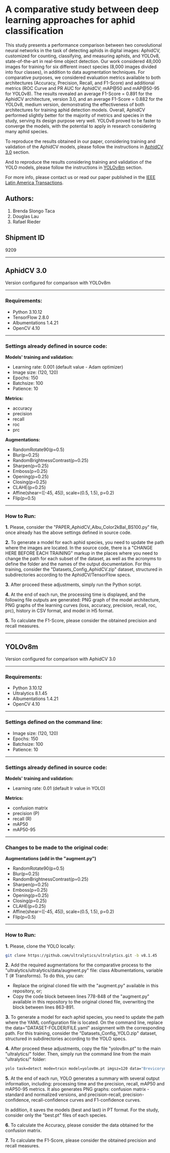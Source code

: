 # A comparative study between deep learning approaches for aphid classification

This study presents a performance comparison between two convolutional neural networks in the task of detecting aphids in digital images: AphidCV, customized for counting, classifying, and measuring aphids, and YOLOv8, state-of-the-art in real-time object detection. Our work considered 48,000 images for training for six different insect species (8,000 images divided into four classes), in addition to data augmentation techniques. For comparative purposes, we considered evaluation metrics available to both architectures (Accuracy, Precision, Recall, and F1-Score) and additional metrics (ROC Curve and PR AUC for AphidCV; mAP@50 and mAP@50-95 for YOLOv8). The results revealed an average F1-Score = 0.891 for the AphidCV architecture, version 3.0, and an average F1-Score = 0.882 for the YOLOv8, medium version, demonstrating the effectiveness of both architectures for training aphid detection models. Overall, AphidCV performed slightly better for the majority of metrics and species in the study, serving its design purpose very well. YOLOv8 proved to be faster to converge the models, with the potential to apply in research considering many aphid species.

To reproduce the results obtained in our paper, considering training and validation of the AphidCV models, please follow the instructions in [AphidCV 3.0](#aphidcv-30) section.

And to reproduce the results considering training and validation of the YOLO models, please follow the instructions in [YOLOv8m](#yolov8m) section.

For more info, please contact us or read our paper published in the [IEEE Latin America Transactions](https://latamt.ieeer9.org/index.php/transactions). 

## Authors:
1. Brenda Slongo Taca
2. Douglas Lau
3. Rafael Rieder

## Shipment ID
9209

***
## AphidCV 3.0
Version configured for comparison with YOLOv8m
***

### Requirements:

- Python 3.10.12
- TensorFlow 2.8.0
- Albumentations 1.4.21
- OpenCV 4.10

***

### Settings already defined in source code:

**Models' training and validation:**

- Learning rate: 0.001 (default value - Adam optimizer)
- Image size: (120, 120)
- Epochs: 150
- Batchsize: 100
- Patience: 10

**Metrics:**

- accuracy
- precision
- recall
- roc
- prc

**Augmentations:**

- RandomRotate90(p=0.5)
- Blur(p=0.25)
- RandomBrightnessContrast(p=0.25)
- Sharpen(p=0.25)
- Emboss(p=0.25)
- Opening(p=0.25)
- Closing(p=0.25)
- CLAHE(p=0.25)
- Affine(shear=([-45, 45]), scale=(0.5, 1.5), p=0.2)
- Flip(p=0.5)

***

### How to Run:

**1.** Please, consider the "PAPER_AphidCV_Albu_Color2kBal_BS100.py" file, once already has the above settings defined in source code.

**2.** To generate a model for each aphid species, you need to update the path where the images are located. In the source code, there is a "CHANGE HERE BEFORE EACH TRAINING" markup in the places where you need to change the path for each subset of the dataset, as well as the acronyms to define the folder and the names of the output documentation. For this training, consider the "Datasets_Config_AphidCV.zip" dataset, structured in subdirectories according to the AphidCV/TensorFlow specs.

**3.** After proceed these adjustments, simply run the Python script.

**4.** At the end of each run, the processing time is displayed, and the following file outputs are generated: PNG graph of the model architecture, PNG graphs of the learning curves (loss, accuracy, precision, recall, roc, prc), history in CSV format, and model in H5 format.

**5.** To calculate the F1-Score, please consider the obtained precision and recall measures.


***

## YOLOv8m
Version configured for comparison with AphidCV 3.0

***

### Requirements:

- Python 3.10.12
- Ultralytics 8.1.45
- Albumentations 1.4.21
- OpenCV 4.10

***

### Settings defined on the command line:

- Image size: (120, 120)
- Epochs: 150
- Batchsize: 100
- Patience: 10

***

### Settings already defined in source code:

**Models' training and validation:**
- Learning rate: 0.01 (default lr value in YOLO)

**Metrics:**
- confusion matrix
- precision (P)
- recall (R)
- mAP50
- mAP50-95
  
***

### Changes to be made to the original code:

**Augmentations (add in the "augment.py")**
- RandomRotate90(p=0.5)
- Blur(p=0.25)
- RandomBrightnessContrast(p=0.25)
- Sharpen(p=0.25)
- Emboss(p=0.25)
- Opening(p=0.25)
- Closing(p=0.25)
- CLAHE(p=0.25)
- Affine(shear=([-45, 45]), scale=(0.5, 1.5), p=0.2)
- Flip(p=0.5)
  
***

### How to Run:

**1.** Please, clone the YOLO locally:
```bash
git clone https://github.com/ultralytics/ultralytics.git -b v8.1.45
```
**2.** Add the required augmentations for the comparative process to the "ultralytics/ultralytics/data/augment.py" file: class Albumentations, variable T (# Transforms). To do this, you can:

- Replace the original cloned file with the "augment.py" available in this repository, or;
- Copy the code block between lines 778-848 of the "augment.py" available in this repository to the original cloned file, overwriting the block between lines 863-891.

**3.** To generate a model for each aphid species, you need to update the path where the YAML configuration file is located. On the command line, replace the data="DATASET-FOLDER/FILE.yaml" assignment with the corresponding path. For this training, consider the "Datasets_Config_YOLO.zip" dataset, structured in subdirectories according to the YOLO specs.

**4.** After proceed these adjustments, copy the file "yolov8m.pt" to the main "ultralytics/" folder. Then, simply run the command line from the main "ultralytics/" folder:

```bash
yolo task=detect mode=train model=yolov8m.pt imgsz=120 data="Brevicoryne_brassicae.yaml" epochs=150 batch=100 workers=20 device=0 val=True keras=True patience=10 augment=True
```

**5.** At the end of each run, YOLO generates a summary with several output information, including: processing time and the precision, recall, mAP50 and mAP50-95 metrics. It also generates PNG graphs: confusion matrix - standard and normalized versions, and precision-recall, precision-confidence, recall-confidence curves and F1-confidence curves.

In addition, it saves the models (best and last) in PT format. For the study, consider only the "best.pt" files of each species.

**6.** To calculate the Accuracy, please consider the data obtained for the confusion matrix.

**7.** To calculate the F1-Score, please consider the obtained precision and recall measures.

